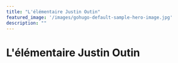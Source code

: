 ```yaml
---
title: "L'élémentaire Justin Outin"
featured_image: '/images/gohugo-default-sample-hero-image.jpg'
description: ""
---
```


# L'élémentaire Justin Outin
